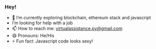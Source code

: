 ### Hey!
- 🔭 I’m currently exploring blockchain, ethereum stack and javascript 
- I’m looking for help with a job 
- 📫 How to reach me: virtualassistance.py@gmail.com
- 😄 Pronouns: He/His
- ⚡ Fun fact: Javascript code looks sexy!
